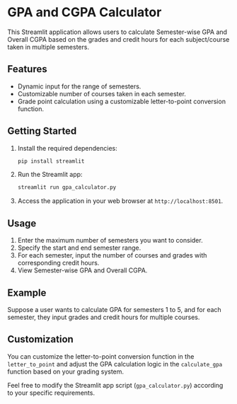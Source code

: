 # GPA and CGPA Calculator

This Streamlit application allows users to calculate Semester-wise GPA and Overall CGPA based on the grades and credit hours for each subject/course taken in multiple semesters.

## Features

- Dynamic input for the range of semesters.
- Customizable number of courses taken in each semester.
- Grade point calculation using a customizable letter-to-point conversion function.

## Getting Started

1. Install the required dependencies:
   ```bash
   pip install streamlit
   ```

2. Run the Streamlit app:
   ```bash
   streamlit run gpa_calculator.py
   ```

3. Access the application in your web browser at `http://localhost:8501`.

## Usage

1. Enter the maximum number of semesters you want to consider.
2. Specify the start and end semester range.
3. For each semester, input the number of courses and grades with corresponding credit hours.
4. View Semester-wise GPA and Overall CGPA.

## Example

Suppose a user wants to calculate GPA for semesters 1 to 5, and for each semester, they input grades and credit hours for multiple courses.

## Customization

You can customize the letter-to-point conversion function in the `letter_to_point` and adjust the GPA calculation logic in the `calculate_gpa` function based on your grading system.

Feel free to modify the Streamlit app script (`gpa_calculator.py`) according to your specific requirements.

